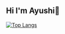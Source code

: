 ## Hi I'm Ayushi👋

[![Top Langs](https://github-readme-stats.vercel.app/api/top-langs/?username=ayushibhargava18)](https://github.com/anuraghazra/github-readme-stats)

<!--
**ayushibhargava18/ayushibhargava18** is a ✨ _special_ ✨ repository because its `README.md` (this file) appears on your GitHub profile.

Here are some ideas to get you started:

- 🔭 I’m currently working on ...
- 🌱 I’m currently learning ...
- 👯 I’m looking to collaborate on ...
- 🤔 I’m looking for help with ...
- 💬 Ask me about ...
- 📫 How to reach me: ...
- 😄 Pronouns: ...
- ⚡ Fun fact: ...
-->
